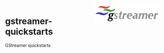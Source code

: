 <img src="assets/GStreamer-logo.svg" alt="GStreamer logo" style="width: 215px;" align="right">

# gstreamer-quickstarts
GStreamer quickstarts
